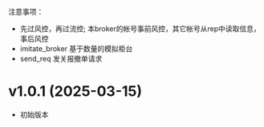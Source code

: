 注意事项：
* 先过风控，再过流控; 本broker的帐号事前风控，其它帐号从rep中读取信息，事后风控
* imitate_broker 基于数量的模拟柜台
* send_req 发关报撤单请求

# v1.0.1 (2025-03-15)
* 初始版本
